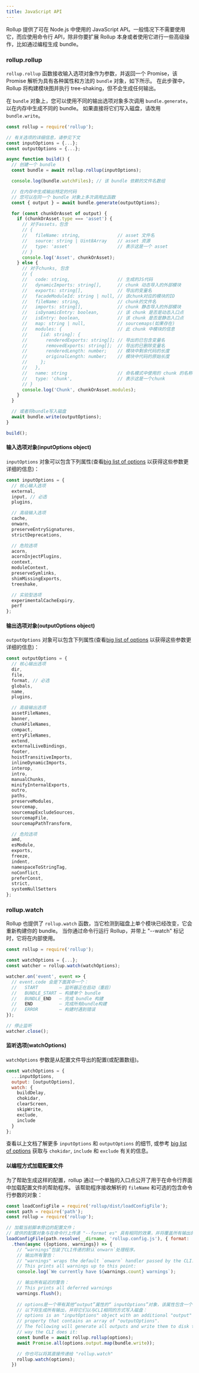 ```yaml
---
title: JavaScript API
---
```


Rollup 提供了可在 Node.js 中使用的 JavaScript API。一般情况下不需要使用它，而应使用命令行 API，除非你要扩展 Rollup 本身或者使用它进行一些高级操作，比如通过编程生成 bundle。

### rollup.rollup

`rollup.rollup` 函数接收输入选项对象作为参数，并返回一个 Promise，该 Promise 解析为具有各种属性和方法的 `bundle` 对象，如下所示。 在此步骤中，Rollup 将构建模块图并执行 tree-shaking，但不会生成任何输出。

在 `bundle` 对象上，您可以使用不同的输出选项对象多次调用 `bundle.generate`，以在内存中生成不同的 bundle。 如果直接将它们写入磁盘，请改用 `bundle.write`。

```javascript
const rollup = require('rollup');

// 有关选项的详细信息，请参见下文
const inputOptions = {...};
const outputOptions = {...};

async function build() {
  // 创建一个 bundle
  const bundle = await rollup.rollup(inputOptions);

  console.log(bundle.watchFiles); // 该 bundle 依赖的文件名数组

  // 在内存中生成输出特定的代码
  // 您可以在同一个 bundle 对象上多次调用此函数
  const { output } = await bundle.generate(outputOptions);

  for (const chunkOrAsset of output) {
    if (chunkOrAsset.type === 'asset') {
      // 对于assets，包含
      // {
      //   fileName: string,              // asset 文件名
      //   source: string | Uint8Array    // asset 资源
      //   type: 'asset'                  // 表示这是一个 asset
      // }
      console.log('Asset', chunkOrAsset);
    } else {
      // 对于chunks, 包含
      // {
      //   code: string,                  // 生成的JS代码
      //   dynamicImports: string[],      // chunk 动态导入的外部模块
      //   exports: string[],             // 导出的变量名
      //   facadeModuleId: string | null, // 该chunk对应的模块的ID
      //   fileName: string,              // chunk的文件名
      //   imports: string[],             // chunk 静态导入的外部模块
      //   isDynamicEntry: boolean,       // 该 chunk 是否是动态入口点
      //   isEntry: boolean,              // 该 chunk 是否是静态入口点
      //   map: string | null,            // sourcemaps(如果存在)
      //   modules: {                     // 此 chunk 中模块的信息
      //     [id: string]: {
      //       renderedExports: string[]; // 导出的已包含变量名
      //       removedExports: string[];  // 导出的已删除变量名
      //       renderedLength: number;    // 模块中剩余代码的长度
      //       originalLength: number;    // 模块中代码的原始长度
      //     };
      //   },
      //   name: string                   // 命名模式中使用的 chunk 的名称
      //   type: 'chunk',                 // 表示这是一个chunk
      // }
      console.log('Chunk', chunkOrAsset.modules);
    }
  }

  // 或者将bundle写入磁盘
  await bundle.write(outputOptions);
}

build();
```

#### 输入选项对象(inputOptions object)

`inputOptions` 对象可以包含下列属性(查看[big list of options](guide/en/#big-list-of-options) 以获得这些参数更详细的信息)：

```js
const inputOptions = {
  // 核心输入选项
  external,
  input, // 必选
  plugins,

  // 高级输入选项
  cache,
  onwarn,
  preserveEntrySignatures,
  strictDeprecations,

  // 危险选项
  acorn,
  acornInjectPlugins,
  context,
  moduleContext,
  preserveSymlinks,
  shimMissingExports,
  treeshake,

  // 实验型选项
  experimentalCacheExpiry,
  perf
};
```

#### 输出选项对象(outputOptions object)

`outputOptions` 对象可以包含下列属性(查看[big list of options](guide/en/#big-list-of-options) 以获得这些参数更详细的信息)：

```js
const outputOptions = {
  // 核心输出选项
  dir,
  file,
  format, // 必选
  globals,
  name,
  plugins,

  // 高级输出选项
  assetFileNames,
  banner,
  chunkFileNames,
  compact,
  entryFileNames,
  extend,
  externalLiveBindings,
  footer,
  hoistTransitiveImports,
  inlineDynamicImports,
  interop,
  intro,
  manualChunks,
  minifyInternalExports,
  outro,
  paths,
  preserveModules,
  sourcemap,
  sourcemapExcludeSources,
  sourcemapFile,
  sourcemapPathTransform,

  // 危险选项
  amd,
  esModule,
  exports,
  freeze,
  indent,
  namespaceToStringTag,
  noConflict,
  preferConst,
  strict,
  systemNullSetters
};
```

### rollup.watch

Rollup 也提供了 `rollup.watch` 函数，当它检测到磁盘上单个模块已经改变，它会重新构建你的 bundle。 当你通过命令行运行 Rollup，并带上 "--watch" 标记时，它将在内部使用。

```js
const rollup = require('rollup');

const watchOptions = {...};
const watcher = rollup.watch(watchOptions);

watcher.on('event', event => {
  // event.code 会是下面其中一个：
  //   START        — 监听器正在启动（重启）
  //   BUNDLE_START — 构建单个 bundle
  //   BUNDLE_END   — 完成 bundle 构建
  //   END          — 完成所有bundle构建
  //   ERROR        — 构建时遇到错误
});

// 停止监听
watcher.close();
```

#### 监听选项(watchOptions)

`watchOptions` 参数是从配置文件导出的配置(或配置数组)。

```js
const watchOptions = {
  ...inputOptions,
  output: [outputOptions],
  watch: {
    buildDelay,
    chokidar,
    clearScreen,
    skipWrite,
    exclude,
    include
  }
};
```

查看以上文档了解更多 `inputOptions` 和 `outputOptions` 的细节, 或参考 [big list of options](guide/en/#big-list-of-options) 获取与 `chokidar`, `include` 和 `exclude` 有关的信息。

#### 以编程方式加载配置文件

为了帮助生成这样的配置，rollup 通过一个单独的入口点公开了用于在命令行界面中加载配置文件的帮助程序。 该帮助程序接收解析的 `fileName` 和可选的包含命令行参数的对象：

```js
const loadConfigFile = require('rollup/dist/loadConfigFile');
const path = require('path');
const rollup = require('rollup');

// 加载当前脚本旁边的配置文件；
// 提供的配置对象与在命令行上传递 "--format es" 具有相同的效果，并将覆盖所有输出的格式
loadConfigFile(path.resolve(__dirname, 'rollup.config.js'), { format: 'es' })
  .then(async ({options, warnings}) => {
    // “warnings”包装了CLI传递的默认`onwarn`处理程序。
    // 输出所有警告：
    // "warnings" wraps the default `onwarn` handler passed by the CLI.
    // This prints all warnings up to this point:
    console.log(`We currently have ${warnings.count} warnings`);

    // 输出所有延迟的警告：
    // This prints all deferred warnings
    warnings.flush();
    
    // options是一个带有其他“output”属性的“ inputOptions”对象，该属性包含一个“ outputOptions”数组。
    // 以下将生成所有输出，并将它们以与CLI相同的方式写入磁盘：
    // options is an "inputOptions" object with an additional "output"
    // property that contains an array of "outputOptions".
    // The following will generate all outputs and write them to disk the same
    // way the CLI does it:
    const bundle = await rollup.rollup(options);
    await Promise.all(options.output.map(bundle.write));

    // 你也可以将其直接传递给 "rollup.watch"
    rollup.watch(options);
  })
```
